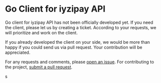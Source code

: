 # Go Client for iyzipay API 

Go client for iyzipay API has not been officially developed yet. If you need the client, please let us by creating a ticket. According to your requests, we will prioritize and work on the client. 

If you already developed the client on your side, we would be more than happy if you could send us via pull request. Your contribution will be appreciated.

For any requests and comments, please [open an issue](https://github.com/iyzico/iyzipay-go/issues/new). For contributing to the project, [submit a pull request](https://github.com/iyzico/iyzipay-go/pulls).


s